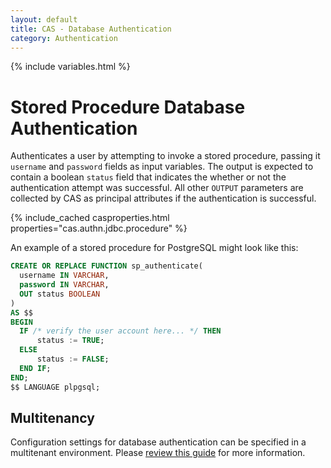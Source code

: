```yaml
---
layout: default
title: CAS - Database Authentication
category: Authentication
---
```

{% include variables.html %}

# Stored Procedure Database Authentication

Authenticates a user by attempting to invoke a stored procedure, passing it `username` and `password`
fields as input variables. The output is expected to contain a boolean `status` field that indicates the
whether or not the authentication attempt was successful. All other `OUTPUT` parameters are collected by CAS
as principal attributes if the authentication is successful.

{% include_cached casproperties.html properties="cas.authn.jdbc.procedure" %}

An example of a stored procedure for PostgreSQL might look like this:

```sql
CREATE OR REPLACE FUNCTION sp_authenticate(
  username IN VARCHAR,
  password IN VARCHAR,
  OUT status BOOLEAN
)
AS $$
BEGIN
  IF /* verify the user account here... */ THEN
      status := TRUE;
  ELSE
      status := FALSE;
  END IF;
END;
$$ LANGUAGE plpgsql;
```

## Multitenancy

Configuration settings for database authentication can be specified in a multitenant environment.
Please [review this guide](../multitenancy/Multitenancy-Overview.html) for more information.

